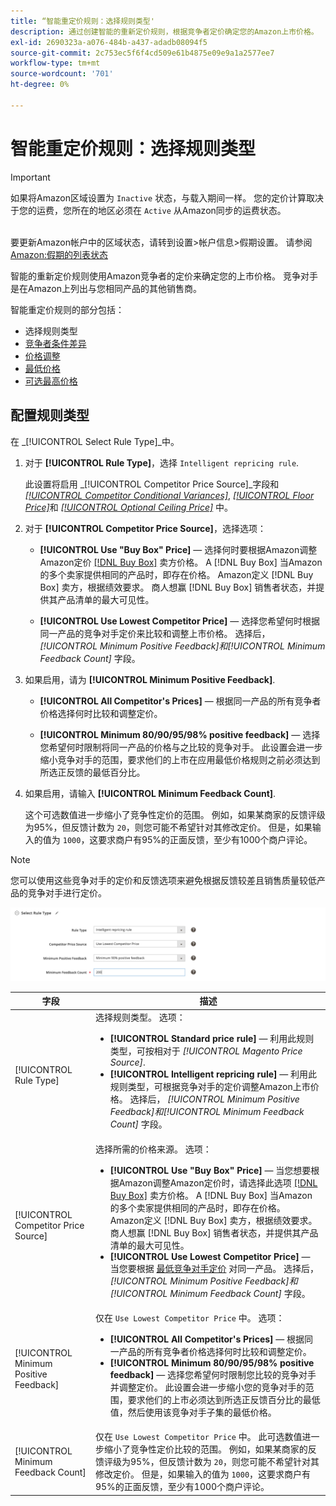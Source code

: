 ```yaml
---
title: “智能重定价规则：选择规则类型'
description: 通过创建智能的重新定价规则，根据竞争者定价确定您的Amazon上市价格。
exl-id: 2690323a-a076-484b-a437-adadb08094f5
source-git-commit: 2c753ec5f6f4cd509e61b4875e09e9a1a2577ee7
workflow-type: tm+mt
source-wordcount: '701'
ht-degree: 0%

---
```


# 智能重定价规则：选择规则类型

>[!IMPORTANT]
>
>如果将Amazon区域设置为 `Inactive` 状态，与载入期间一样。 您的定价计算取决于您的运费，您所在的地区必须在 `Active` 从Amazon同步的运费状态。<br><br>
>
>要更新Amazon帐户中的区域状态，请转到设置>帐户信息>假期设置。 请参阅 [Amazon:假期的列表状态](https://sellercentral.amazon.com/gp/help/help.html?itemID=200135620/&quot;target=&quot;_blank)

智能的重新定价规则使用Amazon竞争者的定价来确定您的上市价格。 竞争对手是在Amazon上列出与您相同产品的其他销售商。

智能重定价规则的部分包括：

- 选择规则类型
- [竞争者条件差异](./competitor-conditional-variances.md)
- [价格调整](./price-adjustment.md)
- [最低价格](./floor-price.md)
- [可选最高价格](./optional-ceiling-price.md)

## 配置规则类型

在 _[!UICONTROL Select Rule Type]_中。

1. 对于 **[!UICONTROL Rule Type]**，选择 `Intelligent repricing rule`.

   此设置将启用 _[!UICONTROL Competitor Price Source]_字段和 [_[!UICONTROL Competitor Conditional Variances]_](./competitor-conditional-variances.md), [_[!UICONTROL Floor Price]_](./floor-price.md)和 [_[!UICONTROL Optional Ceiling Price]_](./optional-ceiling-price.md) 中。

1. 对于 **[!UICONTROL Competitor Price Source]**，选择选项：

   - **[!UICONTROL Use "Buy Box" Price]**  — 选择何时要根据Amazon调整Amazon定价 [[!DNL Buy Box]](./buy-box-competitor-pricing.md) 卖方价格。 A [!DNL Buy Box] 当Amazon的多个卖家提供相同的产品时，即存在价格。 Amazon定义 [!DNL Buy Box] 卖方，根据绩效要求。 商人想赢 [!DNL Buy Box] 销售者状态，并提供其产品清单的最大可见性。

   - **[!UICONTROL Use Lowest Competitor Price]**  — 选择您希望何时根据同一产品的竞争对手定价来比较和调整上市价格。 选择后， _[!UICONTROL Minimum Positive Feedback]_和_[!UICONTROL Minimum Feedback Count]_ 字段。

1. 如果启用，请为 **[!UICONTROL Minimum Positive Feedback]**.

   - **[!UICONTROL All Competitor's Prices]**  — 根据同一产品的所有竞争者价格选择何时比较和调整定价。

   - **[!UICONTROL Minimum 80/90/95/98% positive feedback]**  — 选择您希望何时限制将同一产品的价格与之比较的竞争对手。 此设置会进一步缩小竞争对手的范围，要求他们的上市在应用最低价格规则之前必须达到所选正反馈的最低百分比。

1. 如果启用，请输入 **[!UICONTROL Minimum Feedback Count]**.

   这个可选数值进一步缩小了竞争性定价的范围。 例如，如果某商家的反馈评级为95%，但反馈计数为 `20`，则您可能不希望针对其修改定价。 但是，如果输入的值为 `1000`，这要求商户有95%的正面反馈，至少有1000个商户评论。

>[!NOTE]
>
>您可以使用这些竞争对手的定价和反馈选项来避免根据反馈较差且销售质量较低产品的竞争对手进行定价。

![智能重定价规则 — 选择规则类型](assets/ob-intelligent-price-rule-type.png)

| 字段 | 描述 |
|--- |--- |
| [!UICONTROL Rule Type] | 选择规则类型。 选项：<ul><li>**[!UICONTROL Standard price rule]**  — 利用此规则类型，可按相对于 _[!UICONTROL Magento Price Source]_. </li><li>**[!UICONTROL Intelligent repricing rule]**  — 利用此规则类型，可根据竞争对手的定价调整Amazon上市价格。 选择后， _[!UICONTROL Minimum Positive Feedback]_和_[!UICONTROL Minimum Feedback Count]_ 字段。</li></ul> |
| [!UICONTROL Competitor Price Source] | 选择所需的价格来源。 选项：<ul><li>**[!UICONTROL Use "Buy Box" Price]**  — 当您想要根据Amazon调整Amazon定价时，请选择此选项 [[!DNL Buy Box]](./buy-box-competitor-pricing.md) 卖方价格。 A [!DNL Buy Box] 当Amazon的多个卖家提供相同的产品时，即存在价格。 Amazon定义 [!DNL Buy Box] 卖方，根据绩效要求。 商人想赢 [!DNL Buy Box] 销售者状态，并提供其产品清单的最大可见性。</li><li>**[!UICONTROL Use Lowest Competitor Price]**  — 当您要根据 [最低竞争对手定价](./lowest-competitor-pricing.md) 对同一产品。 选择后， _[!UICONTROL Minimum Positive Feedback]_和_[!UICONTROL Minimum Feedback Count]_ 字段。</li></ul> |
| [!UICONTROL Minimum Positive Feedback] | 仅在 `Use Lowest Competitor Price` 中。 选项：<ul><li>**[!UICONTROL All Competitor's Prices]**  — 根据同一产品的所有竞争者价格选择何时比较和调整定价。</li><li>**[!UICONTROL Minimum 80/90/95/98% positive feedback]**  — 选择您希望何时限制您比较的竞争对手并调整定价。 此设置会进一步缩小您的竞争对手的范围，要求他们的上市必须达到所选正反馈百分比的最低值，然后使用该竞争对手子集的最低价格。</li></ul> |
| [!UICONTROL Minimum Feedback Count] | 仅在 `Use Lowest Competitor Price` 中。 此可选数值进一步缩小了竞争性定价比较的范围。 例如，如果某商家的反馈评级为95%，但反馈计数为 `20`，则您可能不希望针对其修改定价。 但是，如果输入的值为 `1000`，这要求商户有95%的正面反馈，至少有1000个商户评论。 |
